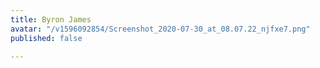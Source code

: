 ```yaml
---
title: Byron James
avatar: "/v1596092854/Screenshot_2020-07-30_at_08.07.22_njfxe7.png"
published: false

---
```

